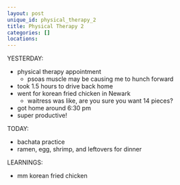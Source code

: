 ```yaml
---
layout: post
unique_id: physical_therapy_2
title: Physical Therapy 2
categories: []
locations: 
---
```


YESTERDAY:
* physical therapy appointment
  * psoas muscle may be causing me to hunch forward
* took 1.5 hours to drive back home
* went for korean fried chicken in Newark
  * waitress was like, are you sure you want 14 pieces?
* got home around 6:30 pm
* super productive!

TODAY:
* bachata practice
* ramen, egg, shrimp, and leftovers for dinner

LEARNINGS:
* mm korean fried chicken
